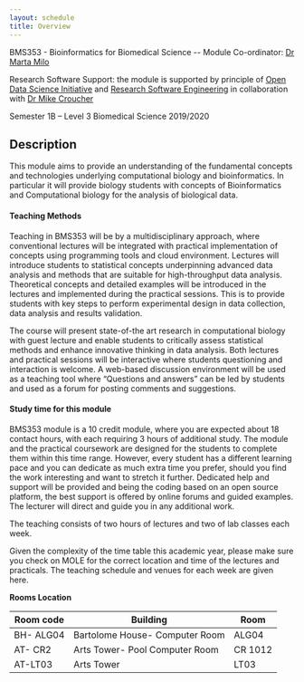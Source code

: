 ```yaml
---
layout: schedule
title: Overview
---
```


BMS353 - Bioinformatics for Biomedical Science -- 
Module Co-ordinator: [Dr Marta Milo](https://www.sheffield.ac.uk/bms/research/milo)


Research Software Support: the module is supported by principle of [Open Data Science Initiative]( http://opendsi.cc/) and [Research Software Engineering](http://rse.ac.uk/) in collaboration with [Dr Mike Croucher](http://www.walkingrandomly.com/)


Semester 1B – Level 3 Biomedical Science 2019/2020

## Description

This module aims to provide an understanding of the fundamental concepts and technologies underlying computational biology and bioinformatics. In particular it will provide biology students with concepts of Bioinformatics and Computational biology for the analysis of biological data. 

#### Teaching Methods 
Teaching in BMS353 will be by a multidisciplinary approach, where conventional lectures will be integrated with practical implementation of concepts using programming tools and cloud environment. Lectures will introduce students to statistical concepts underpinning advanced data analysis and methods that are suitable for high-throughput data analysis. Theoretical concepts and detailed examples will be introduced in the lectures and implemented during the practical sessions. This is to provide students with key steps to perform experimental design in data collection, data analysis and results validation.

The course will present state-of-the art research in computational biology with guest lecture and enable students to critically assess statistical methods and enhance innovative thinking in data analysis. Both lectures and practical sessions will be interactive where students questioning and interaction is welcome. A web-based discussion environment will be used as a teaching tool where “Questions and answers” can be led by students and used as a forum for posting comments and suggestions.

#### Study time for this module
BMS353 module is a 10 credit module, where you are expected about 18 contact hours, with each requiring 3 hours of additional study. The module and the practical coursework are designed for the students to complete them within this time range. However, every student has a different learning pace and you can dedicate as much extra time you prefer, should you find the work interesting and want to stretch it further. Dedicated help and support will be provided and being the coding based on an open source platform, the best support is offered by online forums and guided examples. The lecturer will direct and guide you in any additional work.

The teaching consists of two hours of lectures and two of lab classes each week.

Given the complexity of the time table this academic year, please make sure you check on MOLE for the correct location and time of the lectures and practicals. The teaching schedule and venues for each week are given here.

**Rooms Location**

 Room code   |Building                         |Room
 ----------- |-------------------------------- |----
 BH- ALG04   | Bartolome House- Computer Room  | ALG04 
 AT- CR2     | Arts Tower- Pool Computer Room  | CR 1012
 AT-LT03     | Arts Tower                      | LT03
 
